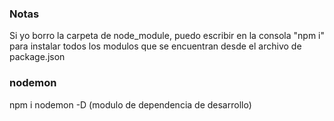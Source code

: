 ### Notas

Si yo borro la carpeta de node_module, puedo escribir en la consola "npm i" para instalar todos los modulos que se encuentran desde el archivo de package.json

### nodemon

npm i nodemon -D (modulo de dependencia de desarrollo)
